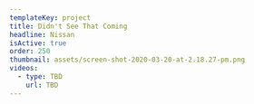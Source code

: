 ```yaml
---
templateKey: project
title: Didn't See That Coming
headline: Nissan
isActive: true
order: 250
thumbnail: assets/screen-shot-2020-03-20-at-2.18.27-pm.png
videos:
  - type: TBD
    url: TBD
---
```


